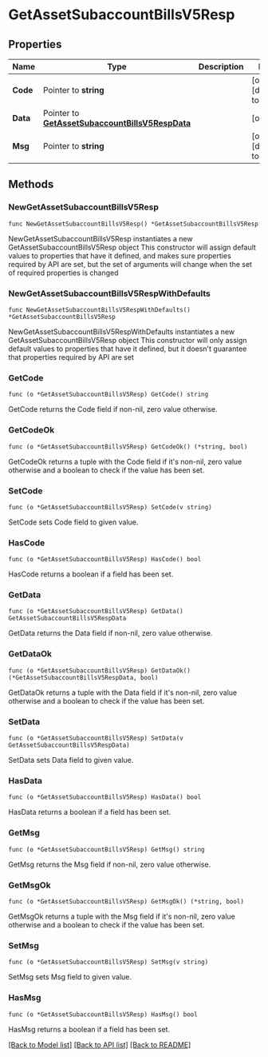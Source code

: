 # GetAssetSubaccountBillsV5Resp

## Properties

Name | Type | Description | Notes
------------ | ------------- | ------------- | -------------
**Code** | Pointer to **string** |  | [optional] [default to ""]
**Data** | Pointer to [**GetAssetSubaccountBillsV5RespData**](GetAssetSubaccountBillsV5RespData.md) |  | [optional] 
**Msg** | Pointer to **string** |  | [optional] [default to ""]

## Methods

### NewGetAssetSubaccountBillsV5Resp

`func NewGetAssetSubaccountBillsV5Resp() *GetAssetSubaccountBillsV5Resp`

NewGetAssetSubaccountBillsV5Resp instantiates a new GetAssetSubaccountBillsV5Resp object
This constructor will assign default values to properties that have it defined,
and makes sure properties required by API are set, but the set of arguments
will change when the set of required properties is changed

### NewGetAssetSubaccountBillsV5RespWithDefaults

`func NewGetAssetSubaccountBillsV5RespWithDefaults() *GetAssetSubaccountBillsV5Resp`

NewGetAssetSubaccountBillsV5RespWithDefaults instantiates a new GetAssetSubaccountBillsV5Resp object
This constructor will only assign default values to properties that have it defined,
but it doesn't guarantee that properties required by API are set

### GetCode

`func (o *GetAssetSubaccountBillsV5Resp) GetCode() string`

GetCode returns the Code field if non-nil, zero value otherwise.

### GetCodeOk

`func (o *GetAssetSubaccountBillsV5Resp) GetCodeOk() (*string, bool)`

GetCodeOk returns a tuple with the Code field if it's non-nil, zero value otherwise
and a boolean to check if the value has been set.

### SetCode

`func (o *GetAssetSubaccountBillsV5Resp) SetCode(v string)`

SetCode sets Code field to given value.

### HasCode

`func (o *GetAssetSubaccountBillsV5Resp) HasCode() bool`

HasCode returns a boolean if a field has been set.

### GetData

`func (o *GetAssetSubaccountBillsV5Resp) GetData() GetAssetSubaccountBillsV5RespData`

GetData returns the Data field if non-nil, zero value otherwise.

### GetDataOk

`func (o *GetAssetSubaccountBillsV5Resp) GetDataOk() (*GetAssetSubaccountBillsV5RespData, bool)`

GetDataOk returns a tuple with the Data field if it's non-nil, zero value otherwise
and a boolean to check if the value has been set.

### SetData

`func (o *GetAssetSubaccountBillsV5Resp) SetData(v GetAssetSubaccountBillsV5RespData)`

SetData sets Data field to given value.

### HasData

`func (o *GetAssetSubaccountBillsV5Resp) HasData() bool`

HasData returns a boolean if a field has been set.

### GetMsg

`func (o *GetAssetSubaccountBillsV5Resp) GetMsg() string`

GetMsg returns the Msg field if non-nil, zero value otherwise.

### GetMsgOk

`func (o *GetAssetSubaccountBillsV5Resp) GetMsgOk() (*string, bool)`

GetMsgOk returns a tuple with the Msg field if it's non-nil, zero value otherwise
and a boolean to check if the value has been set.

### SetMsg

`func (o *GetAssetSubaccountBillsV5Resp) SetMsg(v string)`

SetMsg sets Msg field to given value.

### HasMsg

`func (o *GetAssetSubaccountBillsV5Resp) HasMsg() bool`

HasMsg returns a boolean if a field has been set.


[[Back to Model list]](../README.md#documentation-for-models) [[Back to API list]](../README.md#documentation-for-api-endpoints) [[Back to README]](../README.md)


